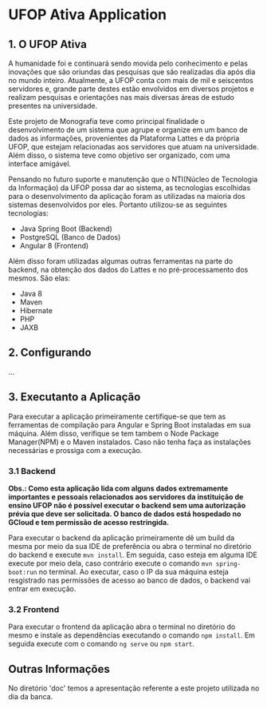 # UFOP Ativa Application

## 1. O UFOP Ativa

A humanidade foi e continuará sendo movida pelo conhecimento e pelas inovações que são oriundas das pesquisas que são realizadas dia após dia no mundo inteiro. Atualmente, a UFOP conta com mais de mil e seiscentos servidores e, grande parte destes estão envolvidos em diversos projetos e realizam pesquisas e orientações nas mais diversas áreas de estudo presentes na universidade. 

Este projeto de Monografia teve como principal finalidade o desenvolvimento de um sistema que agrupe e organize em um banco de dados as informações, provenientes da Plataforma Lattes e da própria UFOP, que estejam relacionadas aos servidores que atuam na universidade. Além disso, o sistema teve como objetivo ser organizado, com uma interface amigável. 

Pensando no futuro suporte e manutenção que o NTI(Núcleo de Tecnologia da Informação) da UFOP possa dar ao sistema, as tecnologias escolhidas para o desenvolvimento da aplicação foram as utilizadas na maioria dos sistemas desenvolvidos por eles. Portanto utilizou-se as seguintes tecnologias:

- Java Spring Boot (Backend)
- PostgreSQL (Banco de Dados)
- Angular 8 (Frontend) 

Além disso foram utilizadas algumas outras ferramentas na parte do backend, na obtenção dos dados do Lattes e no pré-processamento dos mesmos. São elas:

- Java 8
- Maven
- Hibernate
- PHP
- JAXB


## 2. Configurando

...

## 3. Executanto a Aplicação

Para executar a aplicação primeiramente certifique-se que tem as ferramentas de compilação para Angular e Spring Boot instaladas em sua máquina. Além disso, verifique se tem tambem o Node Package Manager(NPM) e o Maven instalados. Caso não tenha faça as instalações necessárias e prossiga com a execução. 

### 3.1 Backend

**Obs.: Como esta aplicação lida com alguns dados extremamente importantes e pessoais relacionados aos servidores da instituição de ensino UFOP não é possível executar o backend sem uma autorização prévia que deve ser solicitada. O banco de dados está hospedado no GCloud e tem permissão de acesso restringida.** 

Para executar o backend da aplicação primeiramente dê um build da mesma por meio da sua IDE de preferência ou abra o terminal no diretório do backend e execute `mvn install`. Em seguida, caso esteja em alguma IDE execute por meio dela, caso contrário execute o comando `mvn spring-boot:run` no terminal. Ao executar, caso o IP da sua máquina esteja resgistrado nas permissões de acesso ao banco de dados, o backend vai entrar em execução. 

### 3.2 Frontend

Para executar o frontend da aplicação abra o terminal no diretório do mesmo e instale as dependências executando o comando `npm install`. Em seguida execute com o comando `ng serve` ou `npm start`.

## Outras Informações

No diretório 'doc' temos a apresentação referente a este projeto utilizada no dia da banca. 

